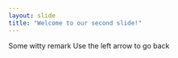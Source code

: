 ```yaml
---
layout: slide
title: "Welcome to our second slide!"
---
```

Some witty remark
Use the left arrow to go back
